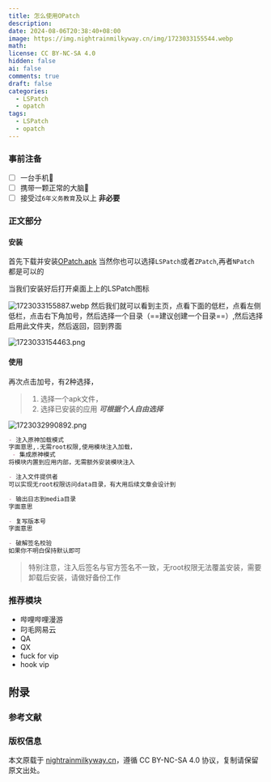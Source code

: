 ```yaml
---
title: 怎么使用OPatch
description: 
date: 2024-08-06T20:38:40+08:00
image: https://img.nightrainmilkyway.cn/img/1723033155544.webp
math: 
license: CC BY-NC-SA 4.0
hidden: false
ai: false
comments: true
draft: false
categories:
  - LSPatch
  - opatch
tags:
  - LSPatch
  - opatch
---
```


### 事前注备

- [ ] 一台手机📱
- [ ] 携带一颗正常的大脑🧠
- [ ] 接受过`6年义务教育`及以上 **非必要**

### 正文部分

#### 安装
首先下载并安装[OPatch.apk](http://pan.nightrainmilkyway.cn/)
当然你也可以选择`LSPatch`或者`ZPatch`,再者`NPatch` 都是可以的

当我们安装好后打开桌面上上的LSPatch图标

![1723033155887.webp](https://img.nightrainmilkyway.cn/img/1723033155887.webp)
然后我们就可以看到主页，点看下面的低栏，点看左侧低栏，点击右下角加号，然后选择一个目录（==建议创建一个目录==）,然后选择启用此文件夹，然后返回，回到界面

![1723033154463.png](https://img.nightrainmilkyway.cn/img/1723033154463.png)

#### 使用

再次点击加号，有2种选择，
> 1. 选择一个apk文件，
> 2. 选择已安装的应用
> ***可根据个人自由选择***

![1723032990892.png](https://img.nightrainmilkyway.cn/img/1723032990892.png)

``` md
- 注入原神加载模式
字面意思,.无需root权限,使用模块注入加载，
 - 集成原神模式
将模块内置到应用内部，无需额外安装模块注入

- 注入文件提供者
可以实现无root权限访问data目录，有大用后续文章会设计到

- 输出日志到media目录
字面意思

- 复写版本号
字面意思

- 破解签名校验
如果你不明白保持默认即可
```

> 特别注意，注入后签名与官方签名不一致，无root权限无法覆盖安装，需要卸载后安装，请做好备份工作


### 推荐模块
- 哔哩哔哩漫游
- 叼毛网易云
- QA
- QX
- fuck for vip
- hook vip



## 附录

### 参考文献

### 版权信息

本文原载于 [nightrainmilkyway.cn](https://nightrainmilkyway.cn)，遵循 CC BY-NC-SA 4.0 协议，复制请保留原文出处。
